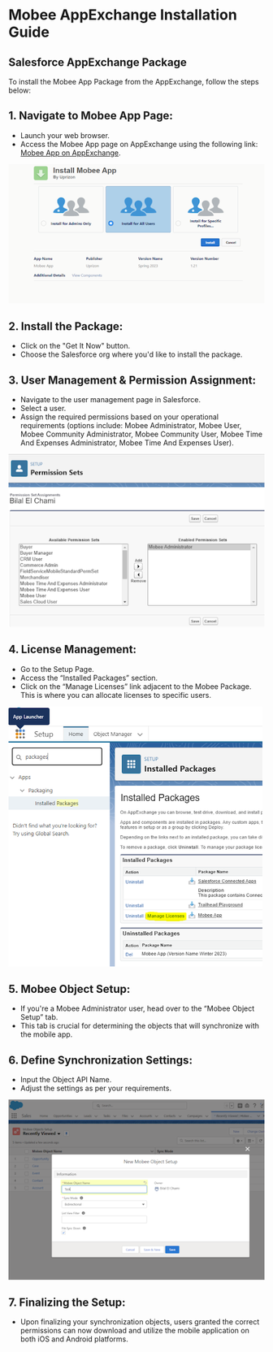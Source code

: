 # Mobee AppExchange Installation Guide

## Salesforce AppExchange Package

To install the Mobee App Package from the AppExchange, follow the steps below:

## 1. **Navigate to Mobee App Page:**
   - Launch your web browser.
   - Access the Mobee App page on AppExchange using the following link: [Mobee App on AppExchange](https://appexchange.salesforce.com/appxListingDetail?listingId=a0N3u00000ONmC7EAL&tab=e).
   
   ![Sample Image](./img/app_exchange.png)

## 2. **Install the Package:**
   - Click on the "Get It Now" button.
   - Choose the Salesforce org where you'd like to install the package.

## 3. **User Management & Permission Assignment:**
   - Navigate to the user management page in Salesforce.
   - Select a user.
   - Assign the required permissions based on your operational requirements (options include: Mobee Administrator, Mobee User, Mobee Community Administrator, Mobee Community User, Mobee Time And Expenses Administrator, Mobee Time And Expenses User).

   ![Sample Image](./img/permission.png)

## 4. **License Management:**
   - Go to the Setup Page.
   - Access the “Installed Packages” section.
   - Click on the “Manage Licenses” link adjacent to the Mobee Package. This is where you can allocate licenses to specific users.

   ![Sample Image](./img/installed_packages.png)

## 5. **Mobee Object Setup:**
   - If you're a Mobee Administrator user, head over to the “Mobee Object Setup” tab.
   - This tab is crucial for determining the objects that will synchronize with the mobile app.

## 6. **Define Synchronization Settings:**
   - Input the Object API Name.
   - Adjust the settings as per your requirements.

   ![Sample Image](./img/mobee_object_setup.png)

## 7. **Finalizing the Setup:**
   - Upon finalizing your synchronization objects, users granted the correct permissions can now download and utilize the mobile application on both iOS and Android platforms.
